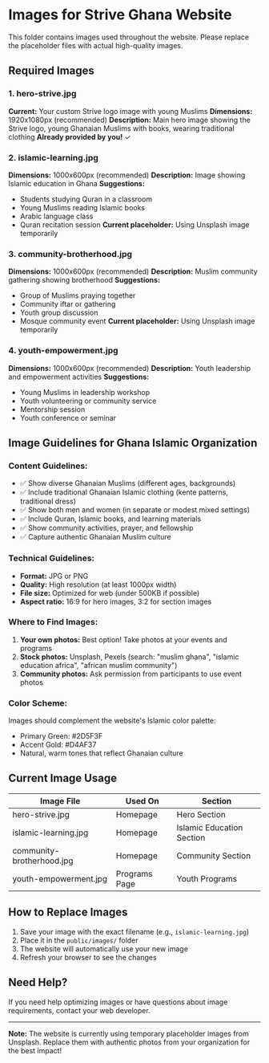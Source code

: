 # Images for Strive Ghana Website

This folder contains images used throughout the website. Please replace the placeholder files with actual high-quality images.

## Required Images

### 1. hero-strive.jpg
**Current:** Your custom Strive logo image with young Muslims
**Dimensions:** 1920x1080px (recommended)
**Description:** Main hero image showing the Strive logo, young Ghanaian Muslims with books, wearing traditional clothing
**Already provided by you!** ✓

### 2. islamic-learning.jpg
**Dimensions:** 1000x600px (recommended)
**Description:** Image showing Islamic education in Ghana
**Suggestions:**
- Students studying Quran in a classroom
- Young Muslims reading Islamic books
- Arabic language class
- Quran recitation session
**Current placeholder:** Using Unsplash image temporarily

### 3. community-brotherhood.jpg
**Dimensions:** 1000x600px (recommended)
**Description:** Muslim community gathering showing brotherhood
**Suggestions:**
- Group of Muslims praying together
- Community iftar or gathering
- Youth group discussion
- Mosque community event
**Current placeholder:** Using Unsplash image temporarily

### 4. youth-empowerment.jpg
**Dimensions:** 1000x600px (recommended)
**Description:** Youth leadership and empowerment activities
**Suggestions:**
- Young Muslims in leadership workshop
- Youth volunteering or community service
- Mentorship session
- Youth conference or seminar

## Image Guidelines for Ghana Islamic Organization

### Content Guidelines:
- ✅ Show diverse Ghanaian Muslims (different ages, backgrounds)
- ✅ Include traditional Ghanaian Islamic clothing (kente patterns, traditional dress)
- ✅ Show both men and women (in separate or modest mixed settings)
- ✅ Include Quran, Islamic books, and learning materials
- ✅ Show community activities, prayer, and fellowship
- ✅ Capture authentic Ghanaian Muslim culture

### Technical Guidelines:
- **Format:** JPG or PNG
- **Quality:** High resolution (at least 1000px width)
- **File size:** Optimized for web (under 500KB if possible)
- **Aspect ratio:** 16:9 for hero images, 3:2 for section images

### Where to Find Images:
1. **Your own photos:** Best option! Take photos at your events and programs
2. **Stock photos:** Unsplash, Pexels (search: "muslim ghana", "islamic education africa", "african muslim community")
3. **Community photos:** Ask permission from participants to use event photos

### Color Scheme:
Images should complement the website's Islamic color palette:
- Primary Green: #2D5F3F
- Accent Gold: #D4AF37
- Natural, warm tones that reflect Ghanaian culture

## Current Image Usage

| Image File | Used On | Section |
|------------|---------|---------|
| hero-strive.jpg | Homepage | Hero Section |
| islamic-learning.jpg | Homepage | Islamic Education Section |
| community-brotherhood.jpg | Homepage | Community Section |
| youth-empowerment.jpg | Programs Page | Youth Programs |

## How to Replace Images

1. Save your image with the exact filename (e.g., `islamic-learning.jpg`)
2. Place it in the `public/images/` folder
3. The website will automatically use your new image
4. Refresh your browser to see the changes

## Need Help?

If you need help optimizing images or have questions about image requirements, contact your web developer.

---

**Note:** The website is currently using temporary placeholder images from Unsplash. Replace them with authentic photos from your organization for the best impact!